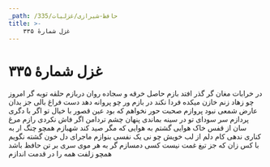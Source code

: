 ```yaml
---
_path: /حافظ-شیرازی/غزلیات/335
title: >-
    غزل شمارهٔ ۳۳۵
---
```

# غزل شمارهٔ ۳۳۵

در خرابات مغان گر گذر افتد بازم
حاصل خرقه و سجاده روان دربازم
حلقه توبه گر امروز چو زهاد زنم
خازن میکده فردا نکند در بازم
ور چو پروانه دهد دست فراغ بالی
جز بدان عارض شمعی نبود پروازم
صحبت حور نخواهم که بود عین قصور
با خیال تو اگر با دگری پردازم
سر سودای تو در سینه بماندی پنهان
چشم تردامن اگر فاش نکردی رازم
مرغ سان از قفس خاک هوایی گشتم
به هوایی که مگر صید کند شهبازم
همچو چنگ ار به کناری ندهی کام دلم
از لب خویش چو نی یک نفسی بنوازم
ماجرای دل خون گشته نگویم با کس
زان که جز تیغ غمت نیست کسی دمسازم
گر به هر موی سری بر تن حافظ باشد
همچو زلفت همه را در قدمت اندازم
